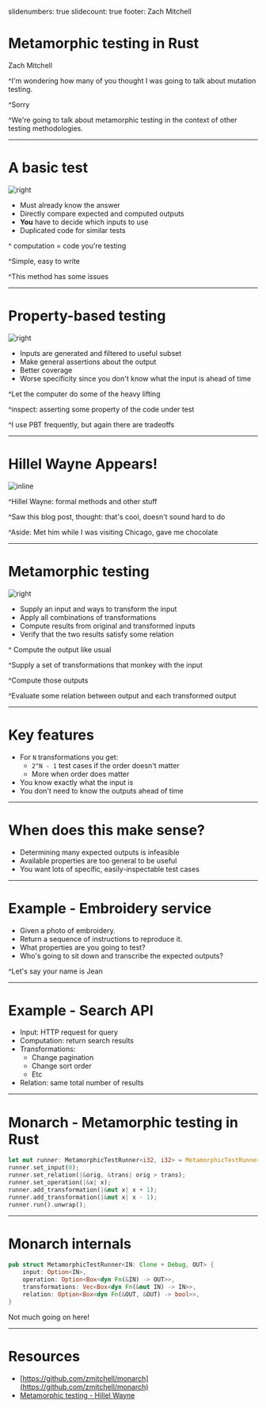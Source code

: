 slidenumbers: true
slidecount: true
footer: Zach Mitchell

<!-- # Monarch -->
# Metamorphic testing in Rust

Zach Mitchell

^I'm wondering how many of you thought I was going to talk about mutation testing.

^Sorry

^We're going to talk about metamorphic testing in the context of other testing methodologies.

---

# A basic test

![right](unit.svg)

* Must already know the answer
* Directly compare expected and computed outputs
* **You** have to decide which inputs to use
* Duplicated code for similar tests

^ computation = code you're testing

^Simple, easy to write

^This method has some issues

---

# Property-based testing

![right](pbt.svg)

* Inputs are generated and filtered to useful subset
* Make general assertions about the output
* Better coverage
* Worse specificity since you don't know what the input is ahead of time

^Let the computer do some of the heavy lifting

^inspect: asserting some property of the code under test

^I use PBT frequently, but again there are tradeoffs

---

# Hillel Wayne Appears!

![inline](hillel.png)

^Hillel Wayne: formal methods and other stuff

^Saw this blog post, thought: that's cool, doesn't sound hard to do

^Aside: Met him while I was visiting Chicago, gave me chocolate

---

# Metamorphic testing

![right](metamorphic.svg)

* Supply an input and ways to transform the input
* Apply all combinations of transformations
* Compute results from original and transformed inputs
* Verify that the two results satisfy some relation

^ Compute the output like usual

^Supply a set of transformations that monkey with the input

^Compute those outputs

^Evaluate some relation between output and each transformed output

---

# Key features

* For `N` transformations you get:
    * `2^N - 1` test cases if the order doesn't matter
    * More when order does matter
* You know exactly what the input is
* You don't need to know the outputs ahead of time

---

# When does this make sense?

* Determining many expected outputs is infeasible
* Available properties are too general to be useful
* You want lots of specific, easily-inspectable test cases

---

# Example - Embroidery service

* Given a photo of embroidery.
* Return a sequence of instructions to reproduce it.
* What properties are you going to test?
* Who's going to sit down and transcribe the expected outputs?

^Let's say your name is Jean

---

# Example - Search API

* Input: HTTP request for query
* Computation: return search results
* Transformations:
    * Change pagination
    * Change sort order
    * Etc
* Relation: same total number of results

---

# Monarch - Metamorphic testing in Rust

```rust
let mut runner: MetamorphicTestRunner<i32, i32> = MetamorphicTestRunner::new();
runner.set_input(0);
runner.set_relation(|&orig, &trans| orig > trans);
runner.set_operation(|&x| x);
runner.add_transformation(|&mut x| x + 1);
runner.add_transformation(|&mut x| x - 1);
runner.run().unwrap();
```

---

# Monarch internals

```rust
pub struct MetamorphicTestRunner<IN: Clone + Debug, OUT> {
    input: Option<IN>,
    operation: Option<Box<dyn Fn(&IN) -> OUT>>,
    transformations: Vec<Box<dyn Fn(&mut IN) -> IN>>,
    relation: Option<Box<dyn Fn(&OUT, &OUT) -> bool>>,
}
```

Not much going on here!

---

# Resources

* [https://github.com/zmitchell/monarch](https://github.com/zmitchell/monarch)
* [Metamorphic testing - Hillel Wayne](https://www.hillelwayne.com/post/metamorphic-testing/)
